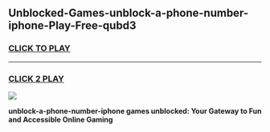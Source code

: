 
## Unblocked-Games-unblock-a-phone-number-iphone-Play-Free-qubd3
<h3>
<a href="https://premium76.site?title=unblock-a-phone-number-iphone&ref=21A">CLICK TO PLAY</a></h3>
<hr>

<h3>
<a href="https://premium76.site?title=unblock-a-phone-number-iphone&ref=21A">CLICK 2 PLAY</a>
  
</h3>

<a href="https://premium76.site?title=unblock-a-phone-number-iphone&ref=21A"><img src="https://clearcache.store/games.png"></a>


**unblock-a-phone-number-iphone games unblocked: Your Gateway to Fun and Accessible Online Gaming**
